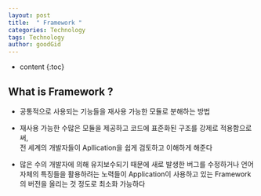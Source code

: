 ```yaml
---
layout: post
title:  " Framework "
categories: Technology
tags: Technology
author: goodGid
---
```

* content
{:toc}


## What is Framework ?

* 공통적으로 사용되는 기능들을 재사용 가능한 모듈로 분해하는 방법

* 재사용 가능한 수많은 모듈을 제공하고 코드에 표준화된 구조를 강제로 적용함으로써, <br> 전 세계의 개발자들이 Apllication을 쉽게 검토하고 이해하게 해준다

* 많은 수의 개발자에 의해 유지보수되기 때문에 새로 발생한 버그를 수정하거나 언어 자체의 특징들을 활용하려는 노력들이 Application이 사용하고 있는 Framework의 버전을 올리는 것 정도로 최소화 가능하다

